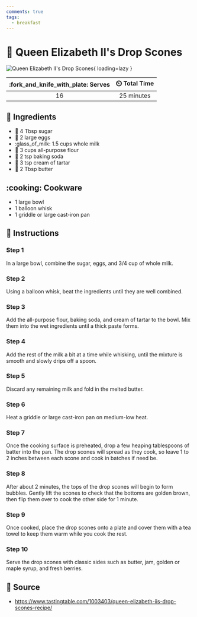 ```yaml
---
comments: true
tags:
  - breakfast
---
```

# :pancakes: Queen Elizabeth II's Drop Scones

![Queen Elizabeth II's Drop Scones](../assets/images/queen-elizabeth-ii's-drop-scones.jpg){ loading=lazy }

| :fork_and_knife_with_plate: Serves | :timer_clock: Total Time |
|:----------------------------------:|:-----------------------: |
| 16 | 25 minutes |

## :salt: Ingredients

- :candy: 4 Tbsp sugar
- :egg: 2 large eggs
- :glass_of_milk: 1.5 cups whole milk
- :ear_of_rice: 3 cups all-purpose flour
- :cup_with_straw: 2 tsp baking soda
- :rice: 3 tsp cream of tartar
- :butter: 2 Tbsp butter

## :cooking: Cookware

- 1 large bowl
- 1 balloon whisk
- 1 griddle or large cast-iron pan

## :pencil: Instructions

### Step 1

In a large bowl, combine the sugar, eggs, and 3/4 cup of whole milk.

### Step 2

Using a balloon whisk, beat the ingredients until they are well combined.

### Step 3

Add the all-purpose flour, baking soda, and cream of tartar to the bowl. Mix them into the wet ingredients until a thick
paste forms.

### Step 4

Add the rest of the milk a bit at a time while whisking, until the mixture is smooth and slowly drips off a spoon.

### Step 5

Discard any remaining milk and fold in the melted butter.

### Step 6

Heat a griddle or large cast-iron pan on medium-low heat.

### Step 7

Once the cooking surface is preheated, drop a few heaping tablespoons of batter into the pan. The drop scones will
spread as they cook, so leave 1 to 2 inches between each scone and cook in batches if need be.

### Step 8

After about 2 minutes, the tops of the drop scones will begin to form bubbles. Gently lift the scones to check that the
bottoms are golden brown, then flip them over to cook the other side for 1 minute.

### Step 9

Once cooked, place the drop scones onto a plate and cover them with a tea towel to keep them warm while you cook the
rest.

### Step 10

Serve the drop scones with classic sides such as butter, jam, golden or maple syrup, and fresh berries.

## :link: Source

- <https://www.tastingtable.com/1003403/queen-elizabeth-iis-drop-scones-recipe/>

